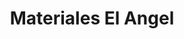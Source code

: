 ---
title: "Materiales El Angel"
url: /santa-maria-coyotepec/materiales-el-angel/
shop: comercio
---